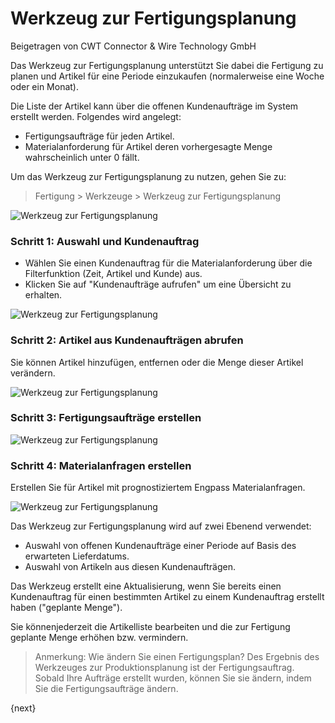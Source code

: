 # Werkzeug zur Fertigungsplanung
<span class="text-muted contributed-by">Beigetragen von CWT Connector & Wire Technology GmbH</span>

Das Werkzeug zur Fertigungsplanung unterstützt Sie dabei die Fertigung zu planen und Artikel für eine Periode einzukaufen (normalerweise eine Woche oder ein Monat).

Die Liste der Artikel kann über die offenen Kundenaufträge im System erstellt werden. Folgendes wird angelegt:

* Fertigungsaufträge für jeden Artikel.
* Materialanforderung für Artikel deren vorhergesagte Menge wahrscheinlich unter 0 fällt.

Um das Werkzeug zur Fertigungsplanung zu nutzen, gehen Sie zu:

> Fertigung > Werkzeuge > Werkzeug zur Fertigungsplanung

<img class="screenshot" alt="Werkzeug zur Fertigungsplanung" src="{{docs_base_url}}/assets/img/manufacturing/ppt.png">

### Schritt 1: Auswahl und Kundenauftrag

* Wählen Sie einen Kundenauftrag für die Materialanforderung über die Filterfunktion (Zeit, Artikel und Kunde) aus.
* Klicken Sie auf "Kundenaufträge aufrufen" um eine Übersicht zu erhalten.

<img class="screenshot" alt="Werkzeug zur Fertigungsplanung" src="{{docs_base_url}}/assets/img/manufacturing/ppt-get-sales-orders.png">

### Schritt 2: Artikel aus Kundenaufträgen abrufen

Sie können Artikel hinzufügen, entfernen oder die Menge dieser Artikel verändern.

<img class="screenshot" alt="Werkzeug zur Fertigungsplanung" src="{{docs_base_url}}/assets/img/manufacturing/ppt-get-item.png">

### Schritt 3: Fertigungsaufträge erstellen

<img class="screenshot" alt="Werkzeug zur Fertigungsplanung" src="{{docs_base_url}}/assets/img/manufacturing/ppt-create-production-order.png">

### Schritt 4: Materialanfragen erstellen

Erstellen Sie für Artikel mit prognostiziertem Engpass Materialanfragen.

<img class="screenshot" alt="Werkzeug zur Fertigungsplanung" src="{{docs_base_url}}/assets/img/manufacturing/ppt-create-material-request.png">

Das Werkzeug zur Fertigungsplanung wird auf zwei Ebenend verwendet:

* Auswahl von offenen Kundenaufträge einer Periode auf Basis des erwarteten Lieferdatums.
* Auswahl von Artikeln aus diesen Kundenaufträgen.

Das Werkzeug erstellt eine Aktualisierung, wenn Sie bereits einen Kundenauftrag für einen bestimmten Artikel zu einem Kundenauftrag erstellt haben ("geplante Menge").

Sie könnenjederzeit die Artikelliste bearbeiten und die zur Fertigung geplante Menge erhöhen bzw. vermindern.

> Anmerkung: Wie ändern Sie einen Fertigungsplan? Des Ergebnis des Werkzeuges zur Produktionsplanung ist der Fertigungsauftrag. Sobald Ihre Aufträge erstellt wurden, können Sie sie ändern, indem Sie die Fertigungsaufträge ändern.

{next}
